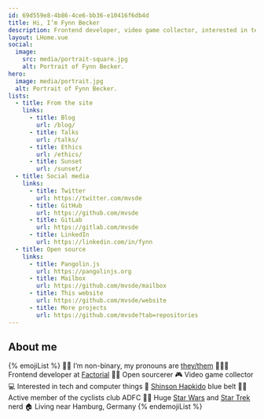 ```yaml
---
id: 69d559e8-4b86-4ce6-bb36-e10416f6db4d
title: Hi, I’m Fynn Becker
description: Frontend developer, video game collector, interested in tech and computer things, cyclist, Shinson Hapkido 🥋, Star Wars and Star Trek 🖖🏻
layout: LHome.vue
social:
  image:
    src: media/portrait-square.jpg
    alt: Portrait of Fynn Becker.
hero:
  image: media/portrait.jpg
  alt: Portrait of Fynn Becker.
lists:
  - title: From the site
    links:
      - title: Blog
        url: /blog/
      - title: Talks
        url: /talks/
      - title: Ethics
        url: /ethics/
      - title: Sunset
        url: /sunset/
  - title: Social media
    links:
      - title: Twitter
        url: https://twitter.com/mvsde
      - title: GitHub
        url: https://github.com/mvsde
      - title: GitLab
        url: https://gitlab.com/mvsde
      - title: LinkedIn
        url: https://linkedin.com/in/fynn
  - title: Open source
    links:
      - title: Pangolin.js
        url: https://pangolinjs.org
      - title: Mailbox
        url: https://github.com/mvsde/mailbox
      - title: This website
        url: https://github.com/mvsde/website
      - title: More projects
        url: https://github.com/mvsde?tab=repositories
---
```


## About me

{% emojiList %}
🏳️‍⚧️ I’m non-binary, my pronouns are <span lang=en translate=no>[they/them](/pronouns/)</span>
🧑🏻‍💻 Frontend developer at [Factorial](https://www.factorial.io/)
🧙🏻 Open sourcerer
🎮 Video game collector
💻 Interested in tech and computer things
🥋 [Shinson Hapkido](http://www.shinsonhapkido.org) blue belt
🚴🏻 Active member of the cyclists club ADFC
🖖🏻 Huge [Star Wars](https://twitter.com/mvsde/status/1408409600643190788) and [Star Trek](https://twitter.com/mvsde/status/1400519056374046726) nerd
🏠 Living near Hamburg, Germany
{% endemojiList %}
